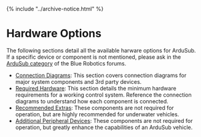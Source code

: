 {% include "../archive-notice.html" %}

# Hardware Options

The following sections detail all the available harware options for ArduSub. If a specific device or component is not mentioned, please ask in the [ArduSub category](https://discuss.bluerobotics.com/c/bluerov2-ardusub/ardusub/16) of the Blue Robotics forums.

* [Connection Diagrams](/introduction/hardware-options/connection-diagrams.md): This section covers connection diagrams for major system components and 3rd party devices.
* [Required Hardware](/introduction/hardware-options/required-hardware.md): This section details the minimum hardware requirements for a working control system. Reference the connection diagrams to understand how each component is connected.
* [Recommended Extras](/introduction/hardware-options/recommended-extras.md): These components are not required for operation, but are highly recommended for underwater vehicles.
* [Additional Peripheral Devices](/introduction/hardware-options/additional-peripheral-devices.md): These components are not required for operation, but greatly enhance the capabilities of an ArduSub vehicle.
